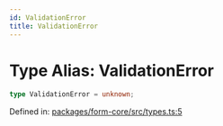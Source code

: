 ```yaml
---
id: ValidationError
title: ValidationError
---
```


<!-- DO NOT EDIT: this page is autogenerated from the type comments -->

# Type Alias: ValidationError

```ts
type ValidationError = unknown;
```

Defined in: [packages/form-core/src/types.ts:5](https://github.com/TanStack/form/blob/main/packages/form-core/src/types.ts#L5)
